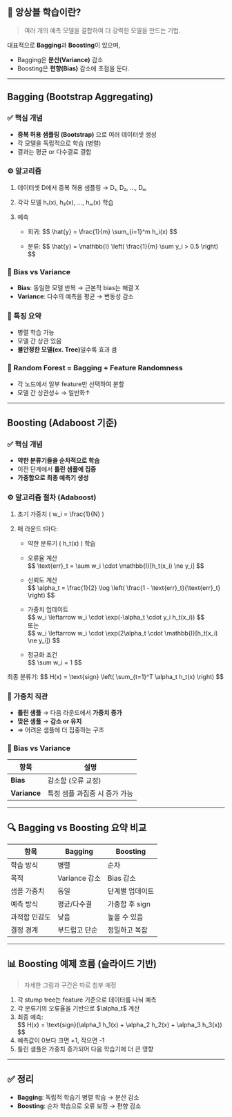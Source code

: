 <h2 id="📌-앙상블-학습이란">📌 앙상블 학습이란?</h2>
<blockquote>
<p>여러 개의 예측 모델을 결합하여 더 강력한 모델을 만드는 기법.</p>
</blockquote>
<p>대표적으로 <strong>Bagging</strong>과 <strong>Boosting</strong>이 있으며,</p>
<ul>
<li>Bagging은 <strong>분산(Variance)</strong> 감소</li>
<li>Boosting은 <strong>편향(Bias)</strong> 감소에 초점을 둔다.</li>
</ul>
<hr />
<h2 id="bagging-bootstrap-aggregating">Bagging (Bootstrap Aggregating)</h2>
<h3 id="✅-핵심-개념">✅ 핵심 개념</h3>
<ul>
<li><strong>중복 허용 샘플링 (Bootstrap)</strong> 으로 여러 데이터셋 생성</li>
<li>각 모델을 독립적으로 학습 (병렬)</li>
<li>결과는 평균 or 다수결로 결합</li>
</ul>
<h3 id="⚙️-알고리즘">⚙️ 알고리즘</h3>
<ol>
<li><p>데이터셋 D에서 중복 허용 샘플링 → D₁, D₂, ..., Dₘ</p>
</li>
<li><p>각각 모델 h₁(x), h₂(x), ..., hₘ(x) 학습</p>
</li>
<li><p>예측</p>
<ul>
<li><p>회귀:
$$
\hat{y} = \frac{1}{m} \sum_{i=1}^m h_i(x)
$$</p>
</li>
<li><p>분류:
$$
\hat{y} = \mathbb{I} \left( \frac{1}{m} \sum y_i &gt; 0.5 \right)
$$</p>
</li>
</ul>
</li>
</ol>
<h3 id="🎯-bias-vs-variance">🎯 Bias vs Variance</h3>
<ul>
<li><strong>Bias</strong>: 동일한 모델 반복 → 근본적 bias는 해결 X</li>
<li><strong>Variance</strong>: 다수의 예측을 평균 → 변동성 감소</li>
</ul>
<h3 id="📌-특징-요약">📌 특징 요약</h3>
<ul>
<li>병렬 학습 가능</li>
<li>모델 간 상관 있음</li>
<li><strong>불안정한 모델(ex. Tree)</strong>일수록 효과 큼</li>
</ul>
<h3 id="🌲-random-forest--bagging--feature-randomness">🌲 Random Forest = Bagging + Feature Randomness</h3>
<ul>
<li>각 노드에서 일부 feature만 선택하여 분할</li>
<li>모델 간 상관성↓ → 일반화↑</li>
</ul>
<hr />
<h2 id="boosting-adaboost-기준">Boosting (Adaboost 기준)</h2>
<h3 id="✅-핵심-개념-1">✅ 핵심 개념</h3>
<ul>
<li><strong>약한 분류기들을 순차적으로 학습</strong></li>
<li>이전 단계에서 <strong>틀린 샘플에 집중</strong></li>
<li><strong>가중합으로 최종 예측기 생성</strong></li>
</ul>
<h3 id="⚙️-알고리즘-절차-adaboost">⚙️ 알고리즘 절차 (Adaboost)</h3>
<ol>
<li><p>초기 가중치 ( w_i = \frac{1}{N} )</p>
</li>
<li><p>매 라운드 t마다:</p>
<ul>
<li><p>약한 분류기 ( h_t(x) ) 학습</p>
</li>
<li><p>오류율 계산<br />$$
\text{err}_t = \sum w_i \cdot \mathbb{I}[h_t(x_i) \ne y_i]
$$</p>
</li>
<li><p>신뢰도 계산<br />$$
\alpha_t = \frac{1}{2} \log \left( \frac{1 - \text{err}_t}{\text{err}_t} \right)
$$</p>
</li>
<li><p>가중치 업데이트<br />$$
w_i \leftarrow w_i \cdot \exp(-\alpha_t \cdot y_i h_t(x_i))
$$<br />또는<br />$$
w_i \leftarrow w_i \cdot \exp(2\alpha_t \cdot \mathbb{I}[h_t(x_i) \ne y_i])
$$</p>
</li>
<li><p>정규화 조건<br />$$
\sum w_i = 1
$$</p>
</li>
</ul>
</li>
</ol>
<p>최종 분류기:
$$
H(x) = \text{sign} \left( \sum_{t=1}^T \alpha_t h_t(x) \right)
$$</p>
<h3 id="📌-가중치-직관">📌 가중치 직관</h3>
<ul>
<li><strong>틀린 샘플</strong> → 다음 라운드에서 <strong>가중치 증가</strong></li>
<li><strong>맞은 샘플</strong> → <strong>감소 or 유지</strong></li>
<li>⇒ 어려운 샘플에 더 집중하는 구조</li>
</ul>
<h3 id="🎯-bias-vs-variance-1">🎯 Bias vs Variance</h3>
<table>
<thead>
<tr>
<th>항목</th>
<th>설명</th>
</tr>
</thead>
<tbody><tr>
<td><strong>Bias</strong></td>
<td>감소함 (오류 교정)</td>
</tr>
<tr>
<td><strong>Variance</strong></td>
<td>특정 샘플 과집중 시 증가 가능</td>
</tr>
</tbody></table>
<hr />
<h2 id="🔍-bagging-vs-boosting-요약-비교">🔍 Bagging vs Boosting 요약 비교</h2>
<table>
<thead>
<tr>
<th>항목</th>
<th>Bagging</th>
<th>Boosting</th>
</tr>
</thead>
<tbody><tr>
<td>학습 방식</td>
<td>병렬</td>
<td>순차</td>
</tr>
<tr>
<td>목적</td>
<td>Variance 감소</td>
<td>Bias 감소</td>
</tr>
<tr>
<td>샘플 가중치</td>
<td>동일</td>
<td>단계별 업데이트</td>
</tr>
<tr>
<td>예측 방식</td>
<td>평균/다수결</td>
<td>가중합 후 sign</td>
</tr>
<tr>
<td>과적합 민감도</td>
<td>낮음</td>
<td>높을 수 있음</td>
</tr>
<tr>
<td>결정 경계</td>
<td>부드럽고 단순</td>
<td>정밀하고 복잡</td>
</tr>
</tbody></table>
<hr />
<h2 id="📊-boosting-예제-흐름-슬라이드-기반">📊 Boosting 예제 흐름 (슬라이드 기반)</h2>
<blockquote>
<p>자세한 그림과 구간은 따로 첨부 예정</p>
</blockquote>
<ol>
<li>각 stump tree는 feature 기준으로 데이터를 나눠 예측</li>
<li>각 분류기의 오류율을 기반으로 $\alpha_t$ 계산  </li>
<li>최종 예측:<br />$$
H(x) = \text{sign}(\alpha_1 h_1(x) + \alpha_2 h_2(x) + \alpha_3 h_3(x))
$$  </li>
<li>예측값이 0보다 크면 +1, 작으면 -1  </li>
<li>틀린 샘플은 가중치 증가되어 다음 학습기에 더 큰 영향</li>
</ol>
<hr />
<h2 id="✅-정리">✅ 정리</h2>
<ul>
<li><strong>Bagging</strong>: 독립적 학습기 병렬 학습 → 분산 감소</li>
<li><strong>Boosting</strong>: 순차 학습으로 오류 보정 → 편향 감소</li>
</ul>